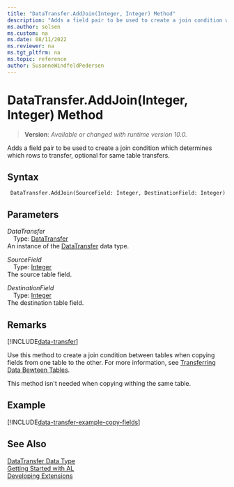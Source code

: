 ```yaml
---
title: "DataTransfer.AddJoin(Integer, Integer) Method"
description: "Adds a field pair to be used to create a join condition which determines which rows to transfer, optional for same table transfers."
ms.author: solsen
ms.custom: na
ms.date: 08/11/2022
ms.reviewer: na
ms.tgt_pltfrm: na
ms.topic: reference
author: SusanneWindfeldPedersen
---
```

[//]: # (START>DO_NOT_EDIT)
[//]: # (IMPORTANT:Do not edit any of the content between here and the END>DO_NOT_EDIT.)
[//]: # (Any modifications should be made in the .xml files in the ModernDev repo.)
# DataTransfer.AddJoin(Integer, Integer) Method
> **Version**: _Available or changed with runtime version 10.0._

Adds a field pair to be used to create a join condition which determines which rows to transfer, optional for same table transfers.


## Syntax
```AL
 DataTransfer.AddJoin(SourceField: Integer, DestinationField: Integer)
```
## Parameters
*DataTransfer*  
&emsp;Type: [DataTransfer](datatransfer-data-type.md)  
An instance of the [DataTransfer](datatransfer-data-type.md) data type.  

*SourceField*  
&emsp;Type: [Integer](../integer/integer-data-type.md)  
The source table field.  

*DestinationField*  
&emsp;Type: [Integer](../integer/integer-data-type.md)  
The destination table field.  



[//]: # (IMPORTANT: END>DO_NOT_EDIT)

## Remarks

[!INCLUDE[data-transfer](../../../developer/includes/data-transfer.md)]

Use this method to create a join condition between tables when copying fields from one table to the other. For more information, see [Transferring Data Bewteen Tables](../../../developer/devenv-data-transfer.md).

This method isn't needed when copying withing the same table.

## Example

[!INCLUDE[data-transfer-example-copy-fields](../../../developer/includes/data-transfer-example-copy-fields.md)]

## See Also
[DataTransfer Data Type](datatransfer-data-type.md)  
[Getting Started with AL](../../devenv-get-started.md)  
[Developing Extensions](../../devenv-dev-overview.md)
